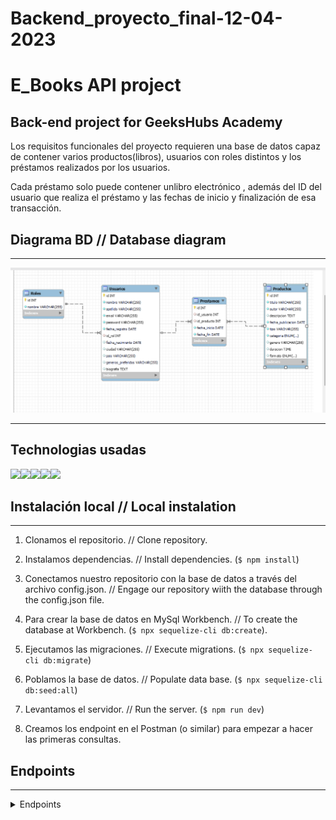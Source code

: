 # Backend_proyecto_final-12-04-2023

# E_Books API project

## Back-end project for GeeksHubs Academy


Los requisitos funcionales del proyecto requieren una base de datos capaz de contener varios productos(libros), usuarios con roles distintos y los préstamos realizados por los usuarios.

Cada préstamo solo puede contener unlibro electrónico , además del ID del usuario que realiza el préstamo y las fechas de inicio y finalización de esa transacción.

 ## Diagrama BD // Database diagram

---

!['imagen-db'](/images/Screenshot_129.png)

---

## Technologias usadas

<img src="https://upload.wikimedia.org/wikipedia/commons/6/6a/JavaScript-logo.png" height="120"/><img src="https://miro.medium.com/max/560/1*hAAm71eC0mIg3RIA6S4-DQ.png" height="120"/><img src="https://thumbs.dreamstime.com/b/icono-logo-design-ui-o-ux-app-de-la-base-de-datos-sql-96841969.jpg" height="120"/><img src="https://cdn.buttercms.com/4XpulFfySpWyYTXuaVL2" height="100"/><img src="https://seeklogo.com/images/S/sequelize-logo-9A5075DB9F-seeklogo.com.png" height="120"/>

## Instalación local // Local instalation

---

1. Clonamos el repositorio. // Clone repository.
2. Instalamos dependencias. // Install dependencies. (` $ npm install `)
3. Conectamos nuestro repositorio con la base de datos a través del archivo config.json. // Engage our repository wiith the database through the config.json file.
4. Para crear la base de datos en MySql Workbench. // To create the database at Workbench. (``` $ npx sequelize-cli db:create ```).
5. Ejecutamos las migraciones. // Execute migrations. (``` $ npx sequelize-cli db:migrate ```) 
6. Poblamos la base de datos. // Populate data base. (``` $ npx sequelize-cli db:seed:all ```) 
7. Levantamos el servidor. // Run the server. (``` $ npm run dev ```)

8. Creamos los endpoint en el Postman (o similar) para empezar a hacer las primeras consultas. 
## Endpoints

---

<details>
<summary>Endpoints</summary>

- AUTH
    - createUserProfile

            POST localhost:3009/auth/register
        body:
        ``` js
            {
        "nombre": "Corina",
        "apellido": "Ciorpac",
        "email": "corina@example.com",
        "fecha_registro": "2023-04-30T13:10:23.000Z",
        "fecha_nacimiento": "1985-03-12T00:00:00.000Z",
        "ciudad": "Bucarest",
        "pais": "Rumania",
        "generos_preferidos": "Literatura Clásica, Poesía",
        "biografia": "Administradora de la plataforma y amante de la lectura."
            }
        ```

    - UserLogin

            POST localhost:3000/auth/login
        body:
        ``` js
            {
                    
           "email": "corina@example.com",
            "password": "corina123"


            }
        ```
- USuarios
    - getUserProfile  

            GET localhost:30009/usuarios/profile
             body:
        ``` js
            {
                    
           "email": "corina@example.com",
            "password": "corina123"


            }
        ```

  